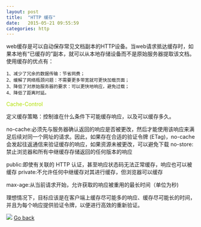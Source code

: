 ```yaml
---
layout: post
title:  "HTTP 缓存"
date:   2015-05-21 09:55:59
categories: http
---
```


web缓存是可以自动保存常见文档副本的HTTP设备。当web请求抵达缓存时，如果本地有“已缓存的”副本，就可以从本地存储设备而不是原始服务器提取该文档。使用缓存的优点有：

    1、减少了冗余的数据传输：节省网费；
    2、缓解了网络瓶颈问题：不需要更多带宽就可更快加载页面；
    3、降低了对原始服务器的要求：可以更快地响应，避免过载；
    4、降低了距离时延。

<font color='bleu'>Cache-Control</font>

定义缓存策略：控制谁在什么条件下可能缓存响应，以及可以缓存多久。

no-cache:必须先与服务器确认返回的响应是否被更改，然后才能使用该响应来满足后续对同一个网址的请求。因此，如果存在合适的验证令牌          (ETag)，no-cache 会发起往返通信来验证缓存的响应，如果资源未被更改，可以避免下载
no-store:禁止浏览器和所有中继缓存存储返回的任何版本的响应

public:即使有关联的 HTTP 认证，甚至响应状态码无法正常缓存，响应也可以被缓存
private:不允许任何中继缓存对其进行缓存，但浏览器可以缓存

max-age:从当前请求开始，允许获取的响应被重用的最长时间（单位为秒)

理想情况下，目标应该是在客户端上缓存尽可能多的响应、缓存尽可能长的时间，并且为每个响应提供验证令牌，以便进行高效的重新验证。

<img src='{{ "/img/http-cache-decision-tree.png" | prepend: site.baseurl }}'/>
<a href="{{site.baseurl}}/index.html">Go back</a>
